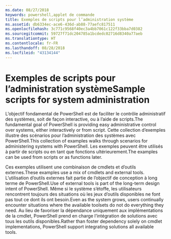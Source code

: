 ```yaml
---
ms.date: 08/27/2018
keywords: powershell,applet de commande
title: Exemples de scripts pour l’administration système
ms.assetid: db6334ec-ace6-436d-ab88-77aefc817511
ms.openlocfilehash: 3c771c9568f40ec3a4bb7061c122f33bba7d0382
ms.sourcegitcommit: 59727f71dc204785a1bcdedc02716d8340a77aeb
ms.translationtype: HT
ms.contentlocale: fr-FR
ms.lasthandoff: 08/28/2018
ms.locfileid: "43134144"
---
```

# <a name="sample-scripts-for-system-administration"></a><span data-ttu-id="0de4c-103">Exemples de scripts pour l’administration système</span><span class="sxs-lookup"><span data-stu-id="0de4c-103">Sample scripts for system administration</span></span>

<span data-ttu-id="0de4c-104">L’objectif fondamental de PowerShell est de faciliter le contrôle administratif des systèmes, soit de façon interactive, ou à l’aide de scripts.</span><span class="sxs-lookup"><span data-stu-id="0de4c-104">The fundamental goal of PowerShell is providing easy administrative control over systems, either interactively or from script.</span></span> <span data-ttu-id="0de4c-105">Cette collection d’exemples illustre des scénarios pour l’administration des systèmes avec PowerShell.</span><span class="sxs-lookup"><span data-stu-id="0de4c-105">This collection of examples walks through scenarios for administering systems with PowerShell.</span></span> <span data-ttu-id="0de4c-106">Les exemples peuvent être utilisés à partir de scripts ou en tant que fonctions ultérieurement.</span><span class="sxs-lookup"><span data-stu-id="0de4c-106">The examples can be used from scripts or as functions later.</span></span>

<span data-ttu-id="0de4c-107">Ces exemples utilisent une combinaison de cmdlets et d’outils externes.</span><span class="sxs-lookup"><span data-stu-id="0de4c-107">These examples use a mix of cmdlets and external tools.</span></span> <span data-ttu-id="0de4c-108">L’utilisation d’outils externes fait partie de l’objectif de conception à long terme de PowerShell.</span><span class="sxs-lookup"><span data-stu-id="0de4c-108">Use of external tools is part of the long-term design intent of PowerShell.</span></span> <span data-ttu-id="0de4c-109">Même si le système s’étoffe, les utilisateurs rencontrent toujours des situations où les jeux d’outils disponibles ne font pas tout ce dont ils ont besoin.</span><span class="sxs-lookup"><span data-stu-id="0de4c-109">Even as the system grows, users continually encounter situations where the available toolsets do not do everything they need.</span></span> <span data-ttu-id="0de4c-110">Au lieu de favoriser la dépendance uniquement aux implémentations de la cmdlet, PowerShell prend en charge l’intégration de solutions avec tous les outils disponibles.</span><span class="sxs-lookup"><span data-stu-id="0de4c-110">Rather than foster dependency solely on cmdlet implementations, PowerShell support integrating solutions all available tools.</span></span>